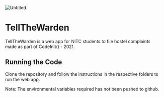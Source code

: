 ![Untitled](https://user-images.githubusercontent.com/64145974/134799961-d8b6746a-8165-42c1-9226-38bd3a954ec7.png)
# TellTheWarden
TellTheWarden is a web app for NITC students to file hostel complaints made as part of CodeInit() - 2021. 

## Running the Code

Clone the repository and follow the instructions in the respective folders to run the web app.

Note: The environmental variables required has not been pushed to github.
